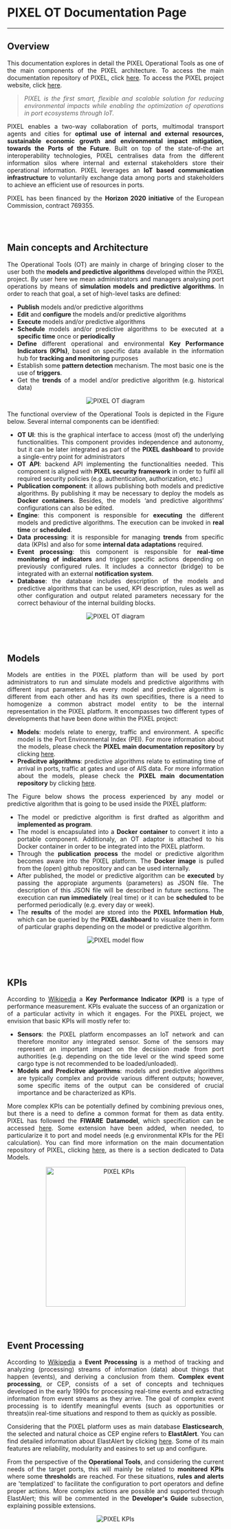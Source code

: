 # PIXEL OT Documentation Page 



---

## Overview
<div align="justify">

This documentation explores in detail the PIXEL Operational Tools as one of the main components of the PIXEL architecture. To access the main documentation repository of PIXEL, click [here](https://pixel-ports.readthedocs.io/en/latest/). To access the PIXEL project website, click [here](https://pixel-ports.eu/).

> *PIXEL is the first smart, flexible and scalable solution for reducing environmental impacts while enabling the optimization of operations in port ecosystems through IoT.*

PIXEL enables a two-way collaboration of ports, multimodal transport agents and cities for **optimal use of internal and external resources, sustainable economic growth and environmental impact mitigation, towards the Ports of the Future**. Built on top of the state-of-the art interoperability technologies, PIXEL centralises data from the different information silos where internal and external stakeholders store their operational information. PIXEL leverages an **IoT based communication infrastructure** to voluntarily exchange data among ports and stakeholders to achieve an efficient use of resources in ports.

PIXEL has been financed by the **Horizon 2020 initiative** of the European Commission, contract 769355.  
</div>
<br/><br/>


## Main concepts and Architecture
<div align="justify">

The Operational Tools (OT) are mainly in charge of bringing closer to the user both the **models and predictive algorithms** developed within the PIXEL project. By user here we mean administrators and managers analysing port operations by means of **simulation models and predictive algorithms**. In order to reach that goal, a set of high-level tasks are defined: 

   - **Publish** models and/or predictive algorithms
   - **Edit** and **configure** the models and/or predictive algorithms
   - **Execute** models and/or predictive algorithms
   - **Schedule** models and/or predictive algorithms to be executed at a **specific time** once or **periodically**
   - **Define** different operational and environmental **Key Performance Indicators (KPIs)**, based on specific data available in the information hub for **tracking and monitoring** purposes
   - Establish some **pattern detection** mechanism. The most basic one is the use of **triggers**. 
   - Get the **trends** of a model and/or predictive algorithm (e.g. historical data)

<p align="center">
<img src="img/ot_main_concept.JPG" alt="PIXEL OT diagram" align="center" />
</p>

The functional overview of the Operational Tools is depicted in the Figure below. Several internal components can be identified:

   - **OT UI**: this is the graphical interface to access (most of) the underlying functionalities. This component provides independence and autonomy, but it can be later integrated as part of the **PIXEL dashboard** to provide a single-entry point for administrators
   - **OT API**: backend API implementing the functionalities needed. This component is aligned with **PIXEL security framework** in order to fulfil all required security policies (e.g. authentication, authorization, etc.)
   - **Publication component**: it allows publishing both models and predictive algorithms. By publishing it may be necessary to deploy the models as **Docker containers**. Besides, the models ‘and predictive algorithms’ configurations can also be edited.
   - **Engine**: this component is responsible for **executing** the different models and predictive algorithms. The execution can be invoked in **real time** or **scheduled**.
   - **Data processing**: it is responsible for managing **trends** from specific data (KPIs) and also for some **internal data adaptations** required.
   - **Event processing**: this component is responsible for **real-time monitoring of indicators** and trigger specific actions depending on previously configured rules. It includes a connector (bridge) to be integrated with an external **notification system**.
   - **Database**: the database includes description of the models and predictive algorithms that can be used, KPI description, rules as well as other configuration and output related parameters necessary for the correct behaviour of the internal building blocks.

<p align="center">
<img src="img/ot_arch.JPG" alt="PIXEL OT diagram" align="center" />
</p>

<br/><br/>

</div>


## Models
<div align="justify">
   
Models are entities in the PIXEL platform than will be used by port administrators to run and simulate models and predictive algorithms with different input parameters. As every model and predictive algorithm is different from each other and has its own specifities, there is a need to homogenize a common abstract model entity to be the internal representation in the PIXEL platform. It encompasses two different types of developments that have been done within the PIXEL project:

   - **Models**: models relate to energy, traffic and environment. A specific model is the Port Environmental Index (PEI). For more information about the models, please check the **PIXEL main documentation repository** by clicking [here](https://pixel-ports.readthedocs.io/en/latest/).
   - **Predicitve algorithms**: predictive algorithms relate to estimating time of arrival in ports, traffic at gates and use of AIS data. For more information about the models, please check the **PIXEL main documentation repository** by clicking [here](https://pixel-ports.readthedocs.io/en/latest/).

The Figure below shows the process experienced by any model or predictive algorithm that is going to be used inside the PIXEL platform:

- The model or predictive algorithm is first drafted as algorithm and **implemented as program**.
- The model is encapsulated into a **Docker container** to convert it into a portable component. Additionaly, an OT adaptor is attached to his Docker container in order to be integrated into the PIXEL platform.
- Through the **publication process** the model or predictive algorithm becomes aware into the PIXEL platform. The **Docker image** is pulled from the (open) github repository and can be used internally.
- After published, the model or predictive algorithm can be **executed** by passing the appropiate arguments (parameters) as JSON file. The description of this JSON file will be described in future sections. The execution can **run immediately** (real time) or it can be **scheduled** to be performed periodically (e.g. every day or week).
- The **results** of the model are stored into the **PIXEL Information Hub**, which can be queried by the **PIXEL dashboard** to visualize them in form of particular graphs depending on the model or predictive algorithm. 

<p align="center">
<img src="img/ot_models.jpg" alt="PIXEL model flow" align="center" />
</p>

<br/><br/>

</div>

## KPIs
<div align="justify">
   
According to [Wikipedia](https://en.wikipedia.org/wiki/Performance_indicator) a **Key Performance Indicator (KPI)** is a type of performance measurement. KPIs evaluate the success of an organization or of a particular activity in which it engages. For the PIXEL project, we envision that basic KPIs will mostly refer to:

   - **Sensors**: the PIXEL platform encompasses an IoT network and can therefore monitor any integrated sensor. Some of the sensors may represent an important impact on the decsision made from port authorities (e.g. depending on the tide level or the wind speed some cargo type is not recommended to be loaded/unloaded). 
   - **Models and Predicitve algorithms**: models and predictive algorithms are typically complex and provide various different outputs; however, some specific items of the output can be  considered of crucial importance and be characterized as KPIs.

More complex KPIs can be potentially defined by combining previous ones, but there is a need to define a common format for them as data entity. PIXEL has followed the **FIWARE Datamodel**, which specification can be accessed [here](https://fiware-datamodels.readthedocs.io/en/latest/KeyPerformanceIndicator/doc/spec/index.html). Some extension have been added, when needed, to particularize it to port and model needs (e.g environmental KPIs for the PEI calculation). You can find more information on the main documentation repository of PIXEL, clicking [here](https://pixel-ports.readthedocs.io/en/latest/), as there is a section dedicated to Data Models.

<p align="center">
<img src="img/ot_kpis.jpg" alt="PIXEL KPIs" align="center" height="325"/>
</p>

<br/><br/>

</div>

## Event Processing
<div align="justify">
   
According to [Wikipedia](https://en.wikipedia.org/wiki/Complex_event_processing) a **Event Processing** is a method of tracking and analyzing (processing) streams of information (data) about things that happen (events), and deriving a conclusion from them. **Complex event processing**, or CEP, consists of a set of concepts and techniques developed in the early 1990s for processing real-time events and extracting information from event streams as they arrive. The goal of complex event processing is to identify meaningful events (such as opportunities or threats)in real-time situations and respond to them as quickly as possible.

Considering that the PIXEL platform uses as main database **Elasticsearch**, the selected and natural choice as CEP engine refers to **ElastAlert**. You can find detailed information about ElastAlert by clicking [here](https://elastalert.readthedocs.io/en/latest/elastalert.html#overview). Some of its main features are reliability, modularity and easines to set up and configure.

From the perspective of the **Operational Tools**, and considering the current needs of the target ports, this will mainly be related to **monitored KPIs** where some **threshold**s are reached. For these situations, **rules and alerts** are 'templatized' to facilitate the configuration to port operators and define proper actions. More complex actions are possible and supported through ElastAlert; this will be commented in the **Developer's Guide** subsection, explaining possible extensions.
 

<p align="center">
<img src="img/ot_cep.jpg" alt="PIXEL KPIs" align="center" />
</p>

<br/><br/>

</div>



 
